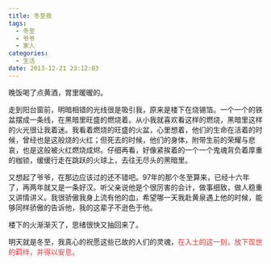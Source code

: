 ```yaml
---
title: 冬至夜
tags:
  - 冬至
  - 爷爷
  - 家人
categories:
  - 生活
date: 2013-12-21 23:12:03
---
```

晚饭喝了点黄酒，胃里暖暖的。

走到阳台<span>窗</span>前，明暗相错的光线很是吸引我，原来是楼下在烧锡箔。一个一个的铁盆摆成一条线，在黑暗里旺盛的燃烧着。从小我就喜欢看这样的燃烧，黑暗里这样的火光很让我着迷。我看着燃烧的旺盛的火盆，心里想着，他们的生命在活着的时候，曾经也是这般烧的火红；但死去的时候，他们的身体，附带生前的荣耀与悲哀，也是这般被火红燃烧成烬。仔细再看，好像紧挨着的一个一个鬼魂背负着厚重的枷锁，缓缓行走在跳跃的火球上，去往无尽头的黑暗里。

<!--more-->

又想起了爷爷，在那边应该过的还不错吧。97年的那个冬至算来，已经十六年了，再两年就又是一条好汉。听父亲说他是个很厉害的会计，做事细致，做人稳重又讲情讲义。我很骄傲我身上流有他的血，希望哪一天我赴黄泉遇上他的时候，能够同样骄傲的告诉他，我的这辈子不逊色于他。

楼下的火渐渐灭了，思绪很快又抽回来了。

明天就是冬至，我真心的祝愿这些已故的人们的灵魂，<span style="color:#E53333;">在入土的这一刻，放下现世的羁绊，并得以安息。</span>